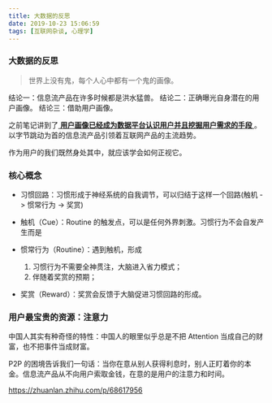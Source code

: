 ```yaml
---
title: 大数据的反思
date: 2019-10-23 15:06:59
tags: [互联网杂谈, 心理学]
---
```


### 大数据的反思

> 世界上没有鬼，每个人心中都有一个鬼的画像。

结论一：信息流产品在许多时候都是洪水猛兽。
结论二：正确曝光自身潜在的用户画像。
结论三：借助用户画像。

<!--more-->

之前笔记讲到了[ **用户画像已经成为数据平台认识用户并且挖掘用户需求的手段** ](https://wenmq.cn/2019/10/21/%E8%B0%88%E8%B0%88%E7%94%A8%E6%88%B7%E7%94%BB%E5%83%8F/)。以字节跳动为首的信息流产品引领着互联网产品的主流趋势。

作为用户的我们既然身处其中，就应该学会如何正视它。

### 核心概念

- 习惯回路：习惯形成于神经系统的自我调节，可以归结于这样一个回路(触机 -> 惯常行为 -> 奖赏)

- 触机（Cue）：Routine 的触发点，可以是任何外界刺激。习惯行为不会自发产生而是

- 惯常行为（Routine）：遇到触机，形成

	1. 习惯行为不需要全神贯注，大脑进入省力模式；
	2. 伴随着奖赏的预期；

- 奖赏（Reward）：奖赏会反馈于大脑促进习惯回路的形成。


### 用户最宝贵的资源：注意力

中国人其实有种奇怪的特性：中国人的眼里似乎总是不把 Attention 当成自己的财富，也不把事件当成财富。

P2P 的困境告诉我们一句话：当你在意从别人获得利息时，别人正盯着你的本金。信息流产品从不向用户索取金钱，在意的是用户的注意力和时间。



https://zhuanlan.zhihu.com/p/68617956



























